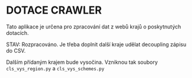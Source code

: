 # DOTACE CRAWLER

Tato aplikace je určena pro zpracování dat z webů krajů o poskytnutých dotacích.

STAV: Rozpracováno. Je třeba doplnit další kraje udělat decoupling zápisu do CSV.

Dalším přídaným krajem bude vysočina. Vzniknou tak soubory `cls_vys_region.py` a `cls_vys_schemes.py`



